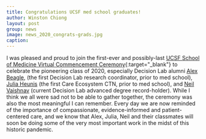 ```yaml
---
title: Congratulations UCSF med school graduates!
author: Winston Chiong
layout: post
group: news
image: news_2020_congrats-grads.jpg
caption: 
---
```


I was pleased and proud to join the first-ever and possibly-last 
[UCSF School of Medicine Virtual Commencement Ceremony](https://www.youtube.com/watch?v=HSJhcaQEVn8&feature=youtu.be){:target="\_blank"} 
to celebrate the pioneering class of 2020, 
especially Decision Lab alumni [Alex Beagle](/team/index.html#Alex-Beagle), 
(the first Decision Lab research coordinator, prior to med school), 
[Julia Heunis](/team/index.html#Julia-Heunis) (the first Care Ecosystem CTN, prior 
to med school), and [Neil Vaishnav](/team/index.html#Neil-Vaishnav) (current 
Decision Lab advanced degree record-holder). While I think we all were sad not 
to be able to gather together, the ceremony was also the most meaningful I can 
remember. Every day we are now reminded of the importance of compassionate, 
evidence-informed and patient-centered care, and 
we know that Alex, Julia, Neil and their classmates will soon be doing some of 
the very most important work in the midst of this historic pandemic. 

